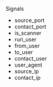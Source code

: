 
Signals

- source_port 
- contact_port 
- is_scanner
- ruri_user
- from_user
- to_user 
- contact_user 
- user_agent 
- source_ip
- contact_ip